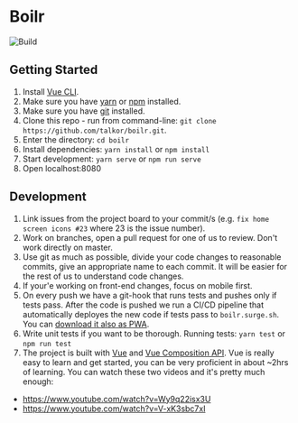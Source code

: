 # Boilr

![Build](https://github.com/talkor/boilr/workflows/Build/badge.svg)

## Getting Started

1. Install [Vue CLI](https://cli.vuejs.org/guide/installation.html).
2. Make sure you have [yarn](https://classic.yarnpkg.com/en/docs/install) or [npm](https://nodejs.org/en/) installed.
3. Make sure you have [git](https://git-scm.com/downloads) installed.
4. Clone this repo - run from command-line: `git clone https://github.com/talkor/boilr.git`.
5. Enter the directory: `cd boilr`
6. Install dependencies: `yarn install` or `npm install` 
7. Start development: `yarn serve` or `npm run serve`
8. Open localhost:8080

## Development

1. Link issues from the project board to your commit/s (e.g. `fix home screen icons #23` where 23 is the issue number).
2. Work on branches, open a pull request for one of us to review. Don't work directly on master.
3. Use git as much as possible, divide your code changes to reasonable commits, give an appropriate name to each commit. It will be easier for the rest of us to understand code changes.
4. If your'e working on front-end changes, focus on mobile first.
5. On every push we have a git-hook that runs tests and pushes only if tests pass. After the code is pushed we run a CI/CD pipeline that automatically deployes the new code if tests pass to `boilr.surge.sh`. You can [download it also as PWA](https://medium.com/progressivewebapps/how-to-install-a-pwa-to-your-device-68a8d37fadc1).
6. Write unit tests if you want to be thorough. Running tests: `yarn test` or `npm run test`
7. The project is built with [Vue]() and [Vue Composition API](https://composition-api.vuejs.org/). Vue is really easy to learn and get started, you can be very proficient in about ~2hrs of learning. You can watch these two videos and it's pretty much enough:
  - https://www.youtube.com/watch?v=Wy9q22isx3U
  - https://www.youtube.com/watch?v=V-xK3sbc7xI
  
